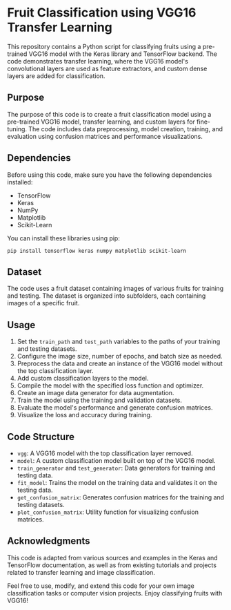 # Fruit Classification using VGG16 Transfer Learning

This repository contains a Python script for classifying fruits using a pre-trained VGG16 model with the Keras library and TensorFlow backend. The code demonstrates transfer learning, where the VGG16 model's convolutional layers are used as feature extractors, and custom dense layers are added for classification.

## Purpose

The purpose of this code is to create a fruit classification model using a pre-trained VGG16 model, transfer learning, and custom layers for fine-tuning. The code includes data preprocessing, model creation, training, and evaluation using confusion matrices and performance visualizations.

## Dependencies

Before using this code, make sure you have the following dependencies installed:

- TensorFlow
- Keras
- NumPy
- Matplotlib
- Scikit-Learn

You can install these libraries using pip:

```shell
pip install tensorflow keras numpy matplotlib scikit-learn
```

## Dataset

The code uses a fruit dataset containing images of various fruits for training and testing. The dataset is organized into subfolders, each containing images of a specific fruit.

## Usage

1. Set the `train_path` and `test_path` variables to the paths of your training and testing datasets.
2. Configure the image size, number of epochs, and batch size as needed.
3. Preprocess the data and create an instance of the VGG16 model without the top classification layer.
4. Add custom classification layers to the model.
5. Compile the model with the specified loss function and optimizer.
6. Create an image data generator for data augmentation.
7. Train the model using the training and validation datasets.
8. Evaluate the model's performance and generate confusion matrices.
9. Visualize the loss and accuracy during training.

## Code Structure

- `vgg`: A VGG16 model with the top classification layer removed.
- `model`: A custom classification model built on top of the VGG16 model.
- `train_generator` and `test_generator`: Data generators for training and testing data.
- `fit_model`: Trains the model on the training data and validates it on the testing data.
- `get_confusion_matrix`: Generates confusion matrices for the training and testing datasets.
- `plot_confusion_matrix`: Utility function for visualizing confusion matrices.

## Acknowledgments

This code is adapted from various sources and examples in the Keras and TensorFlow documentation, as well as from existing tutorials and projects related to transfer learning and image classification.

Feel free to use, modify, and extend this code for your own image classification tasks or computer vision projects. Enjoy classifying fruits with VGG16!
